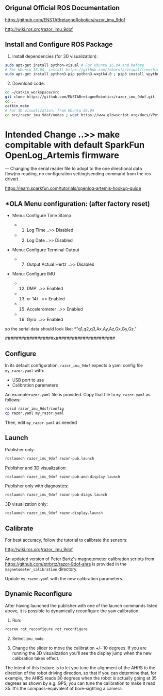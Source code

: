 Origunal Official ROS Documentation
--------------------------
https://github.com/ENSTABretagneRobotics/razor_imu_9dof

http://wiki.ros.org/razor_imu_9dof


Install and Configure ROS Package
---------------------------------
1) Install dependencies (for 3D visualization):

```bash
sudo apt-get install python-visual # For Ubuntu 16.04 and before
# For Ubuntu 18.04, install https://github.com/lebarsfa/visual/tree/bionic, or see https://github.com/ENSTABretagneRobotics/razor_imu_9dof/issues/47
sudo apt-get install python3-pip python3-wxgtk4.0 ; pip3 install vpython # From Ubuntu 20.04
```

2) Download code:

```bash
cd ~/catkin_workspace/src
git clone https://github.com/ENSTABretagneRobotics/razor_imu_9dof.git
cd ..
catkin_make
# For 3D visualization, from Ubuntu 20.04
cd src/razor_imu_9dof/nodes ; wget https://www.glowscript.org/docs/VPythonDocs/VPtoGS.py ; python3 VPtoGS.py ; cp -f Converted/display_3D_visualization.py display_3D_visualization.py ; cd ../../..
```
# Intended Change ..>> make compitable with default SparkFun OpenLog_Artemis firmware
 -- Changing the serial reader file to adopt to the one directional data flow(no reading, no configuration setting/sending command from the ros driver)

https://learn.sparkfun.com/tutorials/openlog-artemis-hookup-guide

## *OLA Menu configuration: (after factory reset)

  * Menu: Configure Time Stamp
    * 1) Log Time ..>> Disabled
    * 2) Log Date ..>> Disabled
    
  * Menu: Configure Terminal Output
    * 7) Output Actual Hertz ..>> Disabled

  * Menu: Configure IMU
    * 12) DMP ..>> Enabled
    * 13) or 14) ..>> Enabled
    * 15) Accelerometer ..>> Enabled
    * 16) Gyro ..>> Enabled  

so the serial data should look like:
 *"q1,q2,q3,Ax,Ay,Az,Gx,Gy,Gz,"
 


##################x######################

Configure
---------
In its default configuration, ``razor_imu_9dof`` expects a yaml config file ``my_razor.yaml`` with:
* USB port to use
* Calibration parameters

An example``razor.yaml`` file is provided.
Copy that file to ``my_razor.yaml`` as follows:

```bash
roscd razor_imu_9dof/config
cp razor.yaml my_razor.yaml
```

Then, edit ``my_razor.yaml`` as needed

Launch
------
Publisher only:

```bash
roslaunch razor_imu_9dof razor-pub.launch
```

Publisher and 3D visualization:

```bash
roslaunch razor_imu_9dof razor-pub-and-display.launch
```

Publisher only with diagnostics:

```bash
roslaunch razor_imu_9dof razor-pub-diags.launch
```

3D visualization only:

```bash
roslaunch razor_imu_9dof razor-display.launch
```


Calibrate
---------
For best accuracy, follow the tutorial to calibrate the sensors:

http://wiki.ros.org/razor_imu_9dof

An updated version of Peter Bartz's magnetometer calibration scripts from https://github.com/ptrbrtz/razor-9dof-ahrs is provided in the ``magnetometer_calibration`` directory.

Update ``my_razor.yaml`` with the new calibration parameters.

Dynamic Reconfigure
-------------------
After having launched the publisher with one of the launch commands listed above, 
it is possible to dynamically reconfigure the yaw calibration.

1) Run:

```bash
rosrun rqt_reconfigure rqt_reconfigure 
```
  
2) Select ``imu_node``. 

3) Change the slider to move the calibration +/- 10 degrees. 
If you are running the 3D visualization you'll see the display jump when the new calibration takes effect.

The intent of this feature is to let you tune the alignment of the AHRS to the direction of the robot driving direction, so that if you can determine that, for example, the AHRS reads 30 degrees when the robot is actually going at 35 degrees as shown by e.g. GPS, you can tune the calibration to make it read 35. It's the compass-equivalent of bore-sighting a camera.
